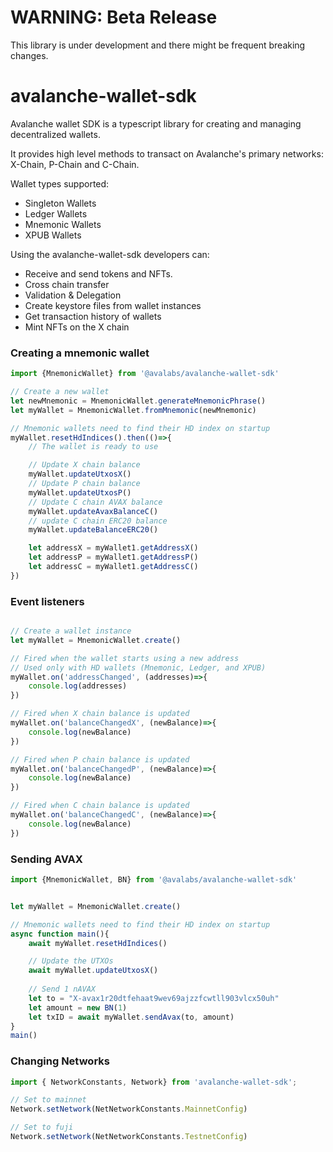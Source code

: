 
# WARNING: Beta Release

This library is under development and there might be frequent breaking changes.

# avalanche-wallet-sdk

Avalanche wallet SDK is a typescript library for creating and managing decentralized wallets. 

It provides high level methods to transact on Avalanche's primary networks: X-Chain, P-Chain and C-Chain.

Wallet types supported:
- Singleton Wallets
- Ledger Wallets
- Mnemonic Wallets
- XPUB Wallets


Using the avalanche-wallet-sdk developers can:

- Receive and send tokens and NFTs.
- Cross chain transfer
- Validation & Delegation
- Create keystore files from wallet instances
- Get transaction history of wallets
- Mint NFTs on the X chain


### Creating a mnemonic wallet
```typescript
import {MnemonicWallet} from '@avalabs/avalanche-wallet-sdk'

// Create a new wallet
let newMnemonic = MnemonicWallet.generateMnemonicPhrase()
let myWallet = MnemonicWallet.fromMnemonic(newMnemonic)

// Mnemonic wallets need to find their HD index on startup
myWallet.resetHdIndices().then(()=>{
    // The wallet is ready to use

    // Update X chain balance
    myWallet.updateUtxosX()
    // Update P chain balance
    myWallet.updateUtxosP()
    // Update C chain AVAX balance
    myWallet.updateAvaxBalanceC()
    // update C chain ERC20 balance
    myWallet.updateBalanceERC20()

    let addressX = myWallet1.getAddressX()
    let addressP = myWallet1.getAddressP()
    let addressC = myWallet1.getAddressC()
})
```

### Event listeners

```typescript

// Create a wallet instance
let myWallet = MnemonicWallet.create()

// Fired when the wallet starts using a new address
// Used only with HD wallets (Mnemonic, Ledger, and XPUB)
myWallet.on('addressChanged', (addresses)=>{
    console.log(addresses)
})

// Fired when X chain balance is updated
myWallet.on('balanceChangedX', (newBalance)=>{
    console.log(newBalance)
})

// Fired when P chain balance is updated
myWallet.on('balanceChangedP', (newBalance)=>{
    console.log(newBalance)
})

// Fired when C chain balance is updated
myWallet.on('balanceChangedC', (newBalance)=>{
    console.log(newBalance)
})

```

### Sending AVAX
```typescript
import {MnemonicWallet, BN} from '@avalabs/avalanche-wallet-sdk'


let myWallet = MnemonicWallet.create()

// Mnemonic wallets need to find their HD index on startup
async function main(){
    await myWallet.resetHdIndices()

    // Update the UTXOs
    await myWallet.updateUtxosX()
    
    // Send 1 nAVAX
    let to = "X-avax1r20dtfehaat9wev69ajzzfcwtll903vlcx50uh"
    let amount = new BN(1)
    let txID = await myWallet.sendAvax(to, amount)
}
main()
```

### Changing Networks

```typescript
import { NetworkConstants, Network} from 'avalanche-wallet-sdk';

// Set to mainnet
Network.setNetwork(NetNetworkConstants.MainnetConfig)

// Set to fuji
Network.setNetwork(NetNetworkConstants.TestnetConfig)

```







